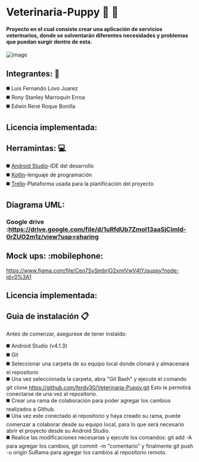 # Veterinaria-Puppy :dog: :paw_prints:
#### Proyecto en el cual consiste crear una aplicación de servicios veterinarios, donde se solventarán diferentes necesidades y problemas que puedan surgir dentro de esta. 

![image](https://1.bp.blogspot.com/-9MrUMjqe6oY/T1dQh8URcLI/AAAAAAAAAAg/lv0A8aA402E/s1600/gif-animado.gif56303-fba879d3-debe-4490-ab8b-25d889edfd7e.png) 

## Integrantes: :busts_in_silhouette:
:black_medium_square: Luis Fernando Lovo Juarez <br>
:black_medium_square: Rony Stanley Marroquín Erroa <br>
:black_medium_square: Edwin René Roque Bonilla <br>

## Licencia implementada:

## Herramintas: :computer:
:black_medium_square: [Android Studio](https://developer.android.com/studio?hl=es-419&gclid=Cj0KCQjwppSEBhCGARIsANIs4p4EyyCZX7TunXEly893f1rdPBxQZQxE0e-v119AxRyg1cffFvvUY2EaAjJsEALw_wcB&gclsrc=aw.ds)-IDE del desarrollo <br>
:black_medium_square: [Kotlin](https://kotlinlang.org/s)-lenguaje de programación <br>
:black_medium_square: [Trello](https://trello.com/b/53TFhoLV/veterinaria)-Plataforma usada para la planificación del proyecto

## Diagrama UML:

### Google drive :https://drive.google.com/file/d/1uRfdUb7ZmoI13aaSjCimld-0rZUO2m1z/view?usp=sharing

## Mock ups: :mobilephone:

https://www.figma.com/file/Ceo7SySmbrjO2xmIVwV4lY/puppy?node-id=0%3A1

## Licencia implementada:


## Guia de instalación :clipboard:
Antes de comenzar, asegurese de tener instaldo:<br>

:black_medium_square: Android Studio (v4.1.3)<br>
:black_medium_square: Git<br>
:black_medium_square: Seleccionar una carpeta de su equipo local donde clonará y almacenará el repositorio<br>
:black_medium_square: Una vez seleccionada la carpeta, abra "Git Bash" y ejecute el comando git clone https://github.com/ferdy30/Veterinaria-Puppy.git Esto le permitirá conectarse de una vez al repositorio.<br>
:black_medium_square: Crear una rama de colaboración para poder agregar los cambios realizados a Github.<br>
:black_medium_square: Una vez este conectado al repositorio y haya creado su rama, puede comenzar a colaborar desde su equipo local, para lo que será necesario abrir el proyecto desde su Android Studio.<br>
:black_medium_square: Realice las modificaciones necesarias y ejecute los comandos: git add -A para agregar los cambios, git commit -m "comentario" y finalmente git push -u origin SuRama para agregar los cambios al repositorio remoto.
